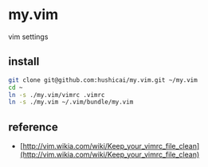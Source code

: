 # my.vim

vim settings

## install

```bash
git clone git@github.com:hushicai/my.vim.git ~/my.vim
cd ~
ln -s ./my.vim/vimrc .vimrc
ln -s ./my.vim ~/.vim/bundle/my.vim
```

## reference

- [http://vim.wikia.com/wiki/Keep_your_vimrc_file_clean](http://vim.wikia.com/wiki/Keep_your_vimrc_file_clean)
